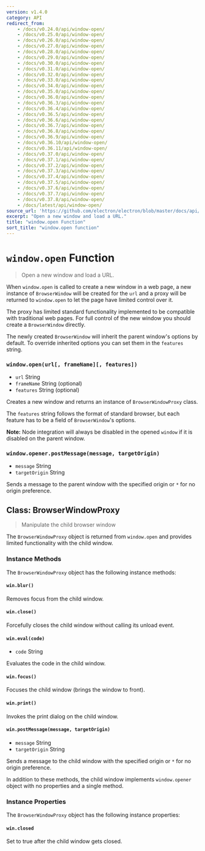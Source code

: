 ```yaml
---
version: v1.4.0
category: API
redirect_from:
    - /docs/v0.24.0/api/window-open/
    - /docs/v0.25.0/api/window-open/
    - /docs/v0.26.0/api/window-open/
    - /docs/v0.27.0/api/window-open/
    - /docs/v0.28.0/api/window-open/
    - /docs/v0.29.0/api/window-open/
    - /docs/v0.30.0/api/window-open/
    - /docs/v0.31.0/api/window-open/
    - /docs/v0.32.0/api/window-open/
    - /docs/v0.33.0/api/window-open/
    - /docs/v0.34.0/api/window-open/
    - /docs/v0.35.0/api/window-open/
    - /docs/v0.36.0/api/window-open/
    - /docs/v0.36.3/api/window-open/
    - /docs/v0.36.4/api/window-open/
    - /docs/v0.36.5/api/window-open/
    - /docs/v0.36.6/api/window-open/
    - /docs/v0.36.7/api/window-open/
    - /docs/v0.36.8/api/window-open/
    - /docs/v0.36.9/api/window-open/
    - /docs/v0.36.10/api/window-open/
    - /docs/v0.36.11/api/window-open/
    - /docs/v0.37.0/api/window-open/
    - /docs/v0.37.1/api/window-open/
    - /docs/v0.37.2/api/window-open/
    - /docs/v0.37.3/api/window-open/
    - /docs/v0.37.4/api/window-open/
    - /docs/v0.37.5/api/window-open/
    - /docs/v0.37.6/api/window-open/
    - /docs/v0.37.7/api/window-open/
    - /docs/v0.37.8/api/window-open/
    - /docs/latest/api/window-open/
source_url: 'https://github.com/electron/electron/blob/master/docs/api/window-open.md'
excerpt: "Open a new window and load a URL."
title: "window.open Function"
sort_title: "window.open function"
---
```


# `window.open` Function

> Open a new window and load a URL.

When `window.open` is called to create a new window in a web page, a new instance
of `BrowserWindow` will be created for the `url` and a proxy will be returned
to `window.open` to let the page have limited control over it.

The proxy has limited standard functionality implemented to be
compatible with traditional web pages. For full control of the new window
you should create a `BrowserWindow` directly.

The newly created `BrowserWindow` will inherit the parent window's options by
default. To override inherited options you can set them in the `features`
string.

### `window.open(url[, frameName][, features])`

* `url` String
* `frameName` String (optional)
* `features` String (optional)

Creates a new window and returns an instance of `BrowserWindowProxy` class.

The `features` string follows the format of standard browser, but each feature
has to be a field of `BrowserWindow`'s options.

**Note:** Node integration will always be disabled in the opened `window` if it
is disabled on the parent window.

### `window.opener.postMessage(message, targetOrigin)`

* `message` String
* `targetOrigin` String

Sends a message to the parent window with the specified origin or `*` for no
origin preference.

## Class: BrowserWindowProxy

> Manipulate the child browser window

The `BrowserWindowProxy` object is returned from `window.open` and provides
limited functionality with the child window.

### Instance Methods

The `BrowserWindowProxy` object has the following instance methods:

#### `win.blur()`

Removes focus from the child window.

#### `win.close()`

Forcefully closes the child window without calling its unload event.

#### `win.eval(code)`

* `code` String

Evaluates the code in the child window.

#### `win.focus()`

Focuses the child window (brings the window to front).

#### `win.print()`

Invokes the print dialog on the child window.

#### `win.postMessage(message, targetOrigin)`

* `message` String
* `targetOrigin` String

Sends a message to the child window with the specified origin or `*` for no
origin preference.

In addition to these methods, the child window implements `window.opener` object
with no properties and a single method.

### Instance Properties

The `BrowserWindowProxy` object has the following instance properties:

#### `win.closed`

Set to true after the child window gets closed.
